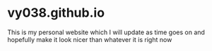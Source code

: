 # vy038.github.io

This is my personal website which I will update as time goes on and hopefully make it look nicer than whatever it is right now
